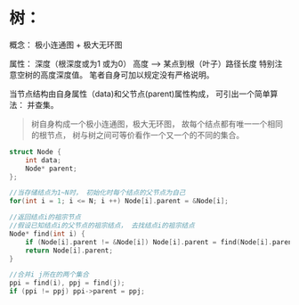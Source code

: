 # 树：

概念： 极小连通图 +  极大无环图

属性： 深度（根深度或为1 或为0） 高度   –> 某点到根（叶子）路径长度  特别注意空树的高度深度值。   笔者自身可加以规定没有严格说明。

当节点结构由自身属性（data)和父节点(parent)属性构成， 可引出一个简单算法： 并查集。

> 树自身构成一个极小连通图，极大无环图， 故每个结点都有唯一一个相同的根节点， 树与树之间可等价看作一个又一个的不同的集合。 

```c++
struct Node {
    int data;
    Node* parent;
};

//当存储结点为1~N时， 初始化时每个结点的父节点为自己
for(int i = 1; i <= N; i ++) Node[i].parent = &Node[i];

//返回结点i的祖宗节点
//假设已知结点i的父节点的祖宗结点， 去找结点i的祖宗结点
Node* find(int i) {
    if (Node[i].parent != &Node[i]) Node[i].parent = find(Node[i].parent);
    return Node[i].parent;
}

//合并i j所在的两个集合
ppi = find(i), ppj = find(j);
if (ppi != ppj) ppi->parent = ppj;
```



